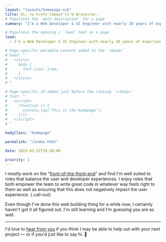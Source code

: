 ```yaml
---
layout: "layouts/homepage.njk"
title: Hi, <a href="/about">I'm Bruce</a>.
# Populates the `meta description` for a page
summary: "I'm a Web Developer & UI Engineer with nearly 20 years of experience, trying my best to help people build websites that stand the test of time."

# Populates the opening / `lead` text on a page
lead:
  - I'm a Web Developer & UI Engineer with nearly 20 years of experience, trying my best to help people build websites that <a href="https://resilientwebdesign.com/">stand the test of time</a>.

# Page-specific metadata content added to the `<head>`
# head: "
#   <style>
#     body {
#       font-size: 1rem;
#     }
#   </style>
# "

# Page-specific JS added just before the closing `</body>`
# foot: "
#   <script>
#     (function () {
#       console.log('This is the homepage');
#     })()
#   </script>
# "

bodyClass: "homepage"

permalink: "/index.html"

date: 2023-03-22T19:20:00

priority: 1
---
```


I mostly work on the "[front-of-the-front-end](https://bradfrost.com/blog/post/front-of-the-front-end-and-back-of-the-front-end-web-development/)" and find I'm well suited to roles that balance the user and developer experiences. I enjoy roles that both empower the team to write great code in whatever way feels right to them as well as ensuring that this does not negatively impact the user experience. {.call-out}

Even though I've done this web building thing for a while now, I certainly haven't got it all figured out. I'm still learning and I'm guessing you are as well.

---

I'd love to [hear from you](/contact) if you think I may be able to help out with your next project &mdash; or if you'd just like to say hi. 👋
